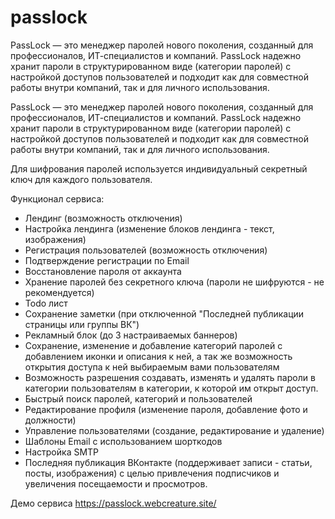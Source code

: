 # passlock
PassLock — это менеджер паролей нового поколения, созданный для профессионалов, ИТ-специалистов и компаний. PassLock надежно хранит пароли в структурированном виде (категории паролей) с настройкой доступов пользователей и подходит как для совместной работы внутри компаний, так и для личного использования.

PassLock — это менеджер паролей нового поколения, созданный для профессионалов, ИТ-специалистов и компаний. PassLock надежно хранит пароли в структурированном виде (категории паролей) с настройкой доступов пользователей и подходит как для совместной работы внутри компаний, так и для личного использования.

Для шифрования паролей используется индивидуальный секретный ключ для каждого пользователя.

Функционал сервиса:

- Лендинг (возможность отключения)
- Настройка лендинга (изменение блоков лендинга - текст, изображения)
- Регистрация пользователей (возможность отключения)
- Подтверждение регистрации по Email
- Восстановление пароля от аккаунта
- Хранение паролей без секретного ключа (пароли не шифруются - не рекомендуется)
- Todo лист
- Сохранение заметки (при отключенной "Последней публикации страницы или группы ВК")
- Рекламный блок (до 3 настраиваемых баннеров)
- Сохранение, изменение и добавление категорий паролей с добавлением иконки и описания к ней, а так же возможность открытия доступа к ней выбираемым вами пользователям
- Возможность разрешения создавать, изменять и удалять пароли в категории пользователям в категории, к которой им открыт доступ.
- Быстрый поиск паролей, категорий и пользователей
- Редактирование профиля (изменение пароля, добавление фото и должности)
- Управление пользователями (создание, редактирование и удаление)
- Шаблоны Email с использованием шорткодов
- Настройка SMTP
- Последняя публикация ВКонтакте (поддерживает записи - статьи, посты, изображения) с целью привлечения подписчиков и увеличения посещаемости и просмотров.

Демо сервиса https://passlock.webcreature.site/
